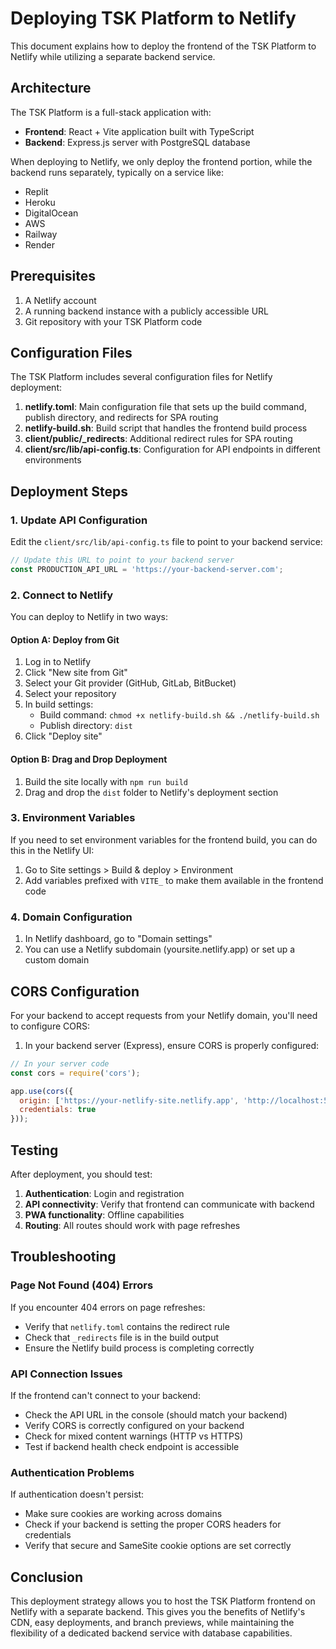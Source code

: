 # Deploying TSK Platform to Netlify

This document explains how to deploy the frontend of the TSK Platform to Netlify while utilizing a separate backend service.

## Architecture

The TSK Platform is a full-stack application with:
- **Frontend**: React + Vite application built with TypeScript
- **Backend**: Express.js server with PostgreSQL database

When deploying to Netlify, we only deploy the frontend portion, while the backend runs separately, typically on a service like:
- Replit
- Heroku
- DigitalOcean
- AWS
- Railway
- Render

## Prerequisites

1. A Netlify account
2. A running backend instance with a publicly accessible URL
3. Git repository with your TSK Platform code

## Configuration Files

The TSK Platform includes several configuration files for Netlify deployment:

1. **netlify.toml**: Main configuration file that sets up the build command, publish directory, and redirects for SPA routing
2. **netlify-build.sh**: Build script that handles the frontend build process
3. **client/public/_redirects**: Additional redirect rules for SPA routing
4. **client/src/lib/api-config.ts**: Configuration for API endpoints in different environments

## Deployment Steps

### 1. Update API Configuration

Edit the `client/src/lib/api-config.ts` file to point to your backend service:

```typescript
// Update this URL to point to your backend server
const PRODUCTION_API_URL = 'https://your-backend-server.com';
```

### 2. Connect to Netlify

You can deploy to Netlify in two ways:

#### Option A: Deploy from Git

1. Log in to Netlify
2. Click "New site from Git"
3. Select your Git provider (GitHub, GitLab, BitBucket)
4. Select your repository
5. In build settings:
   - Build command: `chmod +x netlify-build.sh && ./netlify-build.sh`
   - Publish directory: `dist`
6. Click "Deploy site"

#### Option B: Drag and Drop Deployment

1. Build the site locally with `npm run build`
2. Drag and drop the `dist` folder to Netlify's deployment section

### 3. Environment Variables

If you need to set environment variables for the frontend build, you can do this in the Netlify UI:

1. Go to Site settings > Build & deploy > Environment
2. Add variables prefixed with `VITE_` to make them available in the frontend code

### 4. Domain Configuration

1. In Netlify dashboard, go to "Domain settings"
2. You can use a Netlify subdomain (yoursite.netlify.app) or set up a custom domain

## CORS Configuration

For your backend to accept requests from your Netlify domain, you'll need to configure CORS:

1. In your backend server (Express), ensure CORS is properly configured:

```javascript
// In your server code
const cors = require('cors');

app.use(cors({
  origin: ['https://your-netlify-site.netlify.app', 'http://localhost:5000'],
  credentials: true
}));
```

## Testing

After deployment, you should test:

1. **Authentication**: Login and registration
2. **API connectivity**: Verify that frontend can communicate with backend
3. **PWA functionality**: Offline capabilities
4. **Routing**: All routes should work with page refreshes

## Troubleshooting

### Page Not Found (404) Errors

If you encounter 404 errors on page refreshes:
- Verify that `netlify.toml` contains the redirect rule
- Check that `_redirects` file is in the build output
- Ensure the Netlify build process is completing correctly

### API Connection Issues

If the frontend can't connect to your backend:
- Check the API URL in the console (should match your backend)
- Verify CORS is correctly configured on your backend
- Check for mixed content warnings (HTTP vs HTTPS)
- Test if backend health check endpoint is accessible

### Authentication Problems

If authentication doesn't persist:
- Make sure cookies are working across domains
- Check if your backend is setting the proper CORS headers for credentials
- Verify that secure and SameSite cookie options are set correctly

## Conclusion

This deployment strategy allows you to host the TSK Platform frontend on Netlify with a separate backend. This gives you the benefits of Netlify's CDN, easy deployments, and branch previews, while maintaining the flexibility of a dedicated backend service with database capabilities.